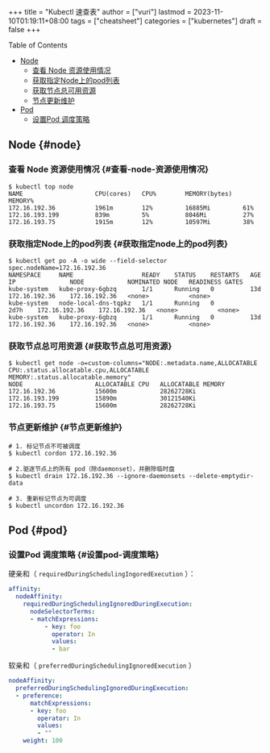 +++
title = "Kubectl 速查表"
author = ["vuri"]
lastmod = 2023-11-10T01:19:11+08:00
tags = ["cheatsheet"]
categories = ["kubernetes"]
draft = false
+++

<div class="ox-hugo-toc toc">

<div class="heading">Table of Contents</div>

- [Node](#node)
    - [查看 Node 资源使用情况](#查看-node-资源使用情况)
    - [获取指定Node上的pod列表](#获取指定node上的pod列表)
    - [获取节点总可用资源](#获取节点总可用资源)
    - [节点更新维护](#节点更新维护)
- [Pod](#pod)
    - [设置Pod 调度策略](#设置pod-调度策略)

</div>
<!--endtoc-->


## Node {#node}


### 查看 Node 资源使用情况 {#查看-node-资源使用情况}

```shell
$ kubectl top node
NAME                    CPU(cores)   CPU%        MEMORY(bytes)   MEMORY%
172.16.192.36           1961m        12%         16885Mi         61%
172.16.193.199          839m         5%          8046Mi          27%
172.16.193.75           1915m        12%         10597Mi         38%
```


### 获取指定Node上的pod列表 {#获取指定node上的pod列表}

```shell
$ kubectl get po -A -o wide --field-selector spec.nodeName=172.16.192.36
NAMESPACE     NAME                   READY    STATUS    RESTARTS   AGE     IP               NODE            NOMINATED NODE   READINESS GATES
kube-system   kube-proxy-6gbzq       1/1      Running   0          13d     172.16.192.36    172.16.192.36   <none>           <none>
kube-system   node-local-dns-tqpkz   1/1      Running   0          2d7h    172.16.192.36    172.16.192.36   <none>           <none>
kube-system   kube-proxy-6gbzq       1/1      Running   0          13d     172.16.192.36    172.16.192.36   <none>           <none>
```


### 获取节点总可用资源 {#获取节点总可用资源}

```shell
$ kubectl get node -o=custom-columns="NODE:.metadata.name,ALLOCATABLE CPU:.status.allocatable.cpu,ALLOCATABLE MEMORY:.status.allocatable.memory"
NODE                    ALLOCATABLE CPU   ALLOCATABLE MEMORY
172.16.192.36           15600m            28262728Ki
172.16.193.199          15890m            30121540Ki
172.16.193.75           15600m            28262728Ki
```


### 节点更新维护 {#节点更新维护}

```shell
# 1. 标记节点不可被调度
$ kubectl cordon 172.16.192.36

# 2.驱逐节点上的所有 pod（除daemonset），并删除临时盘
$ kubectl drain 172.16.192.36 --ignore-daemonsets --delete-emptydir-data

# 3. 重新标记节点为可调度
$ kubectl uncordon 172.16.192.36
```


## Pod {#pod}


### 设置Pod 调度策略 {#设置pod-调度策略}

硬亲和（ `requiredDuringSchedulingIngoredExecution` ）：

```yaml
affinity:
  nodeAffinity:
    requiredDuringSchedulingIgnoredDuringExecution:
      nodeSelectorTerms:
      - matchExpressions:
          - key: foo
            operator: In
            values:
            - bar
```

软亲和（ `preferredDuringSchedulingIgnoredExecution` ）

```yaml
nodeAffinity:
  preferredDuringSchedulingIgnoredDuringExecution:
  - preference:
      matchExpressions:
      - key: foo
        operator: In
        values:
        - ""
    weight: 100
```
